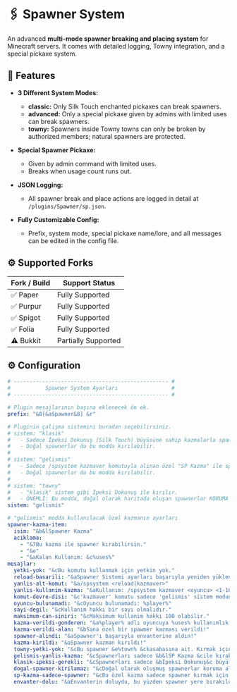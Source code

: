 # 🖇️ Spawner System

An advanced **multi-mode spawner breaking and placing system** for Minecraft servers. It comes with detailed logging, Towny integration, and a special pickaxe system.

## 🚀 Features

- **3 Different System Modes:**
  - **classic:** Only Silk Touch enchanted pickaxes can break spawners.
  - **advanced:** Only a special pickaxe given by admins with limited uses can break spawners.
  - **towny:** Spawners inside Towny towns can only be broken by authorized members; natural spawners are protected.

- **Special Spawner Pickaxe:**
  - Given by admin command with limited uses.
  - Breaks when usage count runs out.

- **JSON Logging:**
  - All spawner break and place actions are logged in detail at `/plugins/Spawner/sp.json`.

- **Fully Customizable Config:**
  - Prefix, system mode, special pickaxe name/lore, and all messages can be edited in the config file.

## ⚙️ Supported Forks

| Fork / Build | Support Status  |
|--------------|-----------------|
| ✅ Paper     | Fully Supported |
| ✅ Purpur    | Fully Supported |
| ✅ Spigot    | Fully Supported |
| ✅ Folia     | Fully Supported |
| ⚠️ Bukkit    | Partially Supported |

## ⚙️ Configuration

```yaml
# ------------------------------------------------- #
#           Spawner System Ayarları                 #
# ------------------------------------------------- #

# Plugin mesajlarının başına eklenecek ön ek.
prefix: "&8[&aSpawner&8] &r"

# Pluginin çalışma sistemini buradan seçebilirsiniz.
# sistem: "klasik"
#   - Sadece İpeksi Dokunuş (Silk Touch) büyüsüne sahip kazmalarla spawnerlar kırılabilir.
#   - Doğal spawnerlar da bu modda kırılabilir.
#
# sistem: "gelismis"
#   - Sadece /spsystem kazmaver komutuyla alınan özel "SP Kazma" ile spawnerlar kırılabilir.
#   - Doğal spawnerlar da bu modda kırılabilir.
#
# sistem: "towny"
#   - "klasik" sistem gibi İpeksi Dokunuş ile kırılır.
#   - ÖNEMLİ: Bu modda, doğal olarak haritada oluşan spawnerlar KORUMA ALTINDADIR ve kırılamaz.
sistem: "gelismis"

# "gelismis" modda kullanılacak özel kazmanın ayarları
spawner-kazma-item:
  isim: "&b&lSpawner Kazma"
  aciklama:
    - "&7Bu kazma ile spawner kırabilirsin."
    - "&e"
    - "&aKalan Kullanım: &c%uses%"
mesajlar:
  yetki-yok: "&cBu komutu kullanmak için yetkin yok."
  reload-basarili: "&aSpawner Sistemi ayarları başarıyla yeniden yüklendi."
  yanlis-alt-komut: "&a/spsystem <reload|kazmaver>"
  yanlis-kullanim-kazma: "&aKullanım: /spsystem kazmaver <oyuncu> <1-100>"
  komut-devre-disi: "&c'kazmaver' komutu sadece 'gelismis' sistem modunda kullanılabilir."
  oyuncu-bulunamadi: "&cOyuncu bulunamadı: %player%"
  sayi-degil: "&cKullanım hakkı bir sayı olmalıdır."
  maksimum-can-siniri: "&cMaksimum kullanım hakkı 100 olabilir."
  kazma-verildi-gonderen: "&a%player% adlı oyuncuya %uses% kullanımlık SP Kazma verildi."
  kazma-verildi-alan: "&bSana özel bir spawmer kazması verildi!"
  spawner-alindi: "&aSpawner'ı başarıyla envanterine aldın!"
  kazma-kirildi: "&aSpawner kazman kırıldı!"
  towny-yetki-yok: "&cBu spawner &e%town% &ckasabasına ait. Kırmak için kasaba üyesi olmalısın!"
  gelismis-yanlis-kazma: "&cSpawnerları sadece &b&lSP Kazma &cile kırabilirsin!"
  klasik-ipeksi-gerekli: "&cSpawnerları sadece &bİpeksi Dokunuş&c büyülü bir kazma ile kırabilirsin!"
  dogal-spawner-kirilamaz: "&cDoğal olarak oluşmuş spawnerlar koruma altındadır ve kırılamaz."
  sp-kazma-sadece-spawner: "&cBu özel kazma sadece spawner kırmak için kullanılabilir!"
  envanter-dolu: "&aEnvanterin doluydu, bu yüzden spawner yere bırakıldı!"

